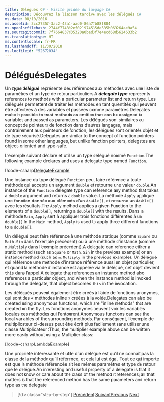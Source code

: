 ```yaml
---
title: Délégués C# - Visite guidée du langage C#
description: Découvrez la liaison tardive avec les délégués C#
ms.date: 08/10/2016
ms.assetid: 3cc27357-3ac2-43a1-aad0-86a77b88f884
ms.openlocfilehash: 2744f774392ef021974535de535b063264ae9a54
ms.sourcegitcommit: 7f7664837d35320a0bad3f7e4ecd68d6624633b2
ms.translationtype: HT
ms.contentlocale: fr-FR
ms.lasthandoff: 11/30/2018
ms.locfileid: "52672034"
---
```

# <a name="delegates"></a><span data-ttu-id="da495-103">Délégués</span><span class="sxs-lookup"><span data-stu-id="da495-103">Delegates</span></span>

<span data-ttu-id="da495-104">Un ***type délégué*** représente des références aux méthodes avec une liste de paramètres et un type de retour particuliers.</span><span class="sxs-lookup"><span data-stu-id="da495-104">A ***delegate type*** represents references to methods with a particular parameter list and return type.</span></span> <span data-ttu-id="da495-105">Les délégués permettent de traiter les méthodes en tant qu’entités qui peuvent être affectées à des variables et passées comme paramètres.</span><span class="sxs-lookup"><span data-stu-id="da495-105">Delegates make it possible to treat methods as entities that can be assigned to variables and passed as parameters.</span></span> <span data-ttu-id="da495-106">Les délégués sont similaires au concept de pointeurs de fonction dans d’autres langages, mais contrairement aux pointeurs de fonction, les délégués sont orientés objet et de type sécurisé.</span><span class="sxs-lookup"><span data-stu-id="da495-106">Delegates are similar to the concept of function pointers found in some other languages, but unlike function pointers, delegates are object-oriented and type-safe.</span></span>

<span data-ttu-id="da495-107">L’exemple suivant déclare et utilise un type délégué nommé `Function`.</span><span class="sxs-lookup"><span data-stu-id="da495-107">The following example declares and uses a delegate type named `Function`.</span></span>

[!code-csharp[DelegateExample](../../../samples/snippets/csharp/tour/delegates/Program.cs#L3-L37)]

<span data-ttu-id="da495-108">Une instance du type délégué `Function` peut faire référence à toute méthode qui accepte un argument `double` et retourne une valeur `double`.</span><span class="sxs-lookup"><span data-stu-id="da495-108">An instance of the `Function` delegate type can reference any method that takes a `double` argument and returns a `double` value.</span></span> <span data-ttu-id="da495-109">La méthode `Apply` applique une fonction donnée aux éléments d’un `double[]`, et retourne un `double[]` avec les résultats.</span><span class="sxs-lookup"><span data-stu-id="da495-109">The `Apply` method applies a given Function to the elements of a `double[]`, returning a `double[]` with the results.</span></span> <span data-ttu-id="da495-110">Dans la méthode `Main`, `Apply` sert à appliquer trois fonctions différentes à un `double[]`.</span><span class="sxs-lookup"><span data-stu-id="da495-110">In the `Main` method, `Apply` is used to apply three different functions to a `double[]`.</span></span>

<span data-ttu-id="da495-111">Un délégué peut faire référence à une méthode statique (comme `Square` ou `Math.Sin` dans l’exemple précédent) ou à une méthode d’instance (comme `m.Multiply` dans l’exemple précédent).</span><span class="sxs-lookup"><span data-stu-id="da495-111">A delegate can reference either a static method (such as `Square` or `Math.Sin` in the previous example) or an instance method (such as `m.Multiply` in the previous example).</span></span> <span data-ttu-id="da495-112">Un délégué qui référence une méthode d’instance référence aussi un objet particulier, et quand la méthode d’instance est appelée via le délégué, cet objet devient `this` dans l’appel.</span><span class="sxs-lookup"><span data-stu-id="da495-112">A delegate that references an instance method also references a particular object, and when the instance method is invoked through the delegate, that object becomes `this` in the invocation.</span></span>

<span data-ttu-id="da495-113">Les délégués peuvent également être créés à l’aide de fonctions anonymes, qui sont des « méthodes inline » créées à la volée.</span><span class="sxs-lookup"><span data-stu-id="da495-113">Delegates can also be created using anonymous functions, which are "inline methods" that are created on the fly.</span></span> <span data-ttu-id="da495-114">Les fonctions anonymes peuvent voir les variables locales des méthodes qui l’entourent.</span><span class="sxs-lookup"><span data-stu-id="da495-114">Anonymous functions can see the local variables of the surrounding methods.</span></span> <span data-ttu-id="da495-115">Par conséquent, l’exemple de multiplicateur ci-dessus peut être écrit plus facilement sans utiliser une classe Multiplicateur :</span><span class="sxs-lookup"><span data-stu-id="da495-115">Thus, the multiplier example above can be written more easily without using a Multiplier class:</span></span>

[!code-csharp[LambdaExample](../../../samples/snippets/csharp/tour/delegates/Program.cs#L44-L44)]

<span data-ttu-id="da495-116">Une propriété intéressante et utile d’un délégué est qu’il ne connaît pas la classe de la méthode qu’il référence, et cela lui est égal. Tout ce qui importe est que la méthode référencée ait les mêmes paramètres et type de retour que le délégué.</span><span class="sxs-lookup"><span data-stu-id="da495-116">An interesting and useful property of a delegate is that it does not know or care about the class of the method it references; all that matters is that the referenced method has the same parameters and return type as the delegate.</span></span>

>[!div class="step-by-step"]
><span data-ttu-id="da495-117">[Précédent](enums.md)
>[Suivant](attributes.md)</span><span class="sxs-lookup"><span data-stu-id="da495-117">[Previous](enums.md)
[Next](attributes.md)</span></span>